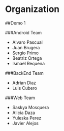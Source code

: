 Organization
=================

##Demo 1

###Android Team

* Alvaro Pascual
* Juan Brugera
* Sergio Primo
* Beatriz Ortega
* Ismael Requena

###BackEnd Team

* Adrian Diaz
* Luis Cubero

###Web Team

* Saskya Mosquera
* Alicia Daza
* Yuleska Perez
* Javier Alejos
